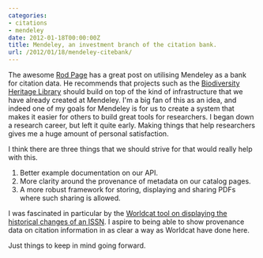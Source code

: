 ```yaml
---
categories:
- citations
- mendeley
date: 2012-01-18T00:00:00Z
title: Mendeley, an investment branch of the citation bank.
url: /2012/01/18/mendeley-citebank/
---
```


The awesome [Rod Page][rp] has a great post on utilising Mendeley as a bank for citation data. He recommends that projects such as the [Biodiversity Heritage Library][bhl] should build on top of the kind of infrastructure that we have already created at Mendeley. I'm a big fan of this as an idea, and indeed one of my goals for Mendeley is for us to create a system that makes it easier for others to build great tools for researchers. I began down a research career, but left it quite early. Making things that help researchers gives me a huge amount of personal satisfaction.

I think there are three things that we should strive for that would really help with this.

 1. Better example documentation on our API.
 1. More clarity around the provenance of metadata on our catalog pages.
 1. A more robust framework for storing, displaying and sharing PDFs where such sharing is allowed.

I was fascinated in particular by the [Worldcat tool on displaying the historical changes of an ISSN][xissn]. I aspire to being able to show provenance data on citation information in as clear a way as Worldcat have done here.

Just things to keep in mind going forward.

[rp]: http://iphylo.blogspot.com/
[bhl]: http://www.biodiversitylibrary.org/
[xissn]: http://worldcat.org/xissn/titlehistory
